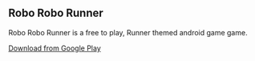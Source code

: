 ## Robo Robo Runner

Robo Robo Runner is a free to play, Runner themed android game game.

[Download from Google Play](https://play.google.com/store/apps/details?id=com.WeirdOZ.RoboRoboRunner)
